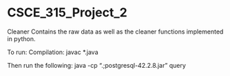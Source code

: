 # CSCE_315_Project_2

Cleaner Contains the raw data as well as the cleaner functions implemented in python.

To run: Compilation: javac *.java

Then run the following: java -cp “.;postgresql-42.2.8.jar” query